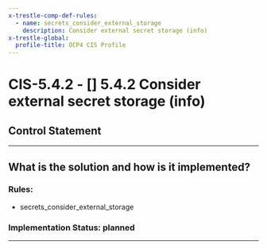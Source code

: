 ```yaml
---
x-trestle-comp-def-rules:
  - name: secrets_consider_external_storage
    description: Consider external secret storage (info)
x-trestle-global:
  profile-title: OCP4 CIS Profile
---
```


# CIS-5.4.2 - \[\] 5.4.2 Consider external secret storage (info)

## Control Statement

______________________________________________________________________

## What is the solution and how is it implemented?

<!-- For implementation status enter one of: implemented, partial, planned, alternative, not-applicable -->

<!-- Note that the list of rules under ### Rules: is read-only and changes will not be captured after assembly to JSON -->

### Rules:

  - secrets_consider_external_storage

### Implementation Status: planned

______________________________________________________________________
